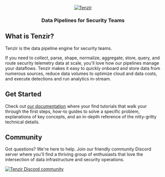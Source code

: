 <a target="_blank" href="https://docs.tenzir.com">
<p align="center">
<picture>
  <source media="(prefers-color-scheme: dark)" srcset="./web/static/img/tenzir-white.svg">
  <source media="(prefers-color-scheme: light)" srcset="./web/static/img/tenzir-black.svg">
  <img alt="Tenzir" src="./web/static/img/tenzir-white.svg">
</picture>
</p>
</a>

<h3 align="center">
Data Pipelines for Security Teams
</h3>
</p>

## What is Tenzir?

Tenzir is the data pipeline engine for security teams.

If you need to collect, parse, shape, normalize, aggregate, store, query, and
route security telemetry data at scale, you'll love how our pipelines manage
your dataflows. Tenzir makes it easy to quickly onboard and store data from
numerous sources, reduce data volumes to optimize cloud and data costs, and
execute detections and run analytics in-stream.

## Get Started

Check out [our documentation](https://docs.tenzir.com/) where your find
tutorials that walk your through the first steps, how-to guides to solve a
specific problem, explanations of key concepts, and an in-depth reference of the
nitty-gritty technical details.

## Community

Got questions? We're here to help. Join our friendly community Discord server
where you'll find a thriving group of enthusiasts that love the intersection of
data infrastructure and security operations.

<a href="https://discord.gg/xqbDgVTCxZ" alt="Tenzir Discord community">
<picture>
  <source media="(prefers-color-scheme: dark)" srcset="https://invidget.switchblade.xyz/xqbDgVTCxZ">
  <img alt="Tenzir Discord community" src="https://invidget.switchblade.xyz/xqbDgVTCxZ?theme=light">
</picture>
</a>
